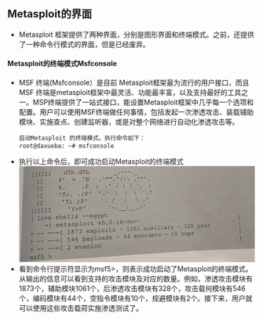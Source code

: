 ## Metasploit的界面
- Metasploit 框架提供了两种界面，分别是图形界面和终端模式。之前，还提供了一种命令行模式的界面，但是已经废弃。
#### Metasploit的终端模式Msfconsole
- MSF 终端(Msfconsole）是目前 Metasploit框架最为流行的用户接口，而且MSF 终端是metasploit框架中最灵活、功能最丰富，以及支持最好的工具之一。MSP终端提供了一站式接口，能设置Metasploit框架中几乎每一个选项和配置。用户可以使用MSF终端做任何事情，包括发起一次渗透攻击、装载辅助模块、实施查点、创建监听器，或是对整个网络进行自动化渗透攻击等。
  ```shell
  启动Metasploit 的终端模式。执行命令如下：
  root@daxueba: ~# msfconsole
  ```
- 执行以上命令后，即可成功启动Metasploit的终端模式
![pics](../Metasploit/pics/1.png)
- 看到命令行提示符显示为msf5>，则表示成功启动了Metasploit的終端模式。从输出的信息可以看到支持的攻击模块及对应的数量。例如，渗透攻击模块有1873个，辅助模块1061个，后渗透攻击模块有328个，攻击载何模块有546个，编码模块有44个，空指令模块有10个，规避模块有2个。接下来，用户就可以使用这些攻击载荷实施渗透测试了。
